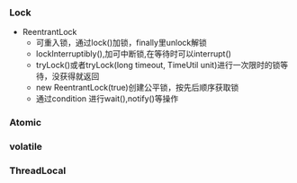 ### Lock
* ReentrantLock 
    * 可重入锁，通过lock()加锁，finally里unlock解锁
    * lockInterruptibly(),加可中断锁,在等待时可以interrupt()
    * tryLock()或者tryLock(long timeout, TimeUtil unit)进行一次限时的锁等待，没获得就返回
    * new ReentrantLock(true)创建公平锁，按先后顺序获取锁
    * 通过condition 进行wait(),notify()等操作
    
     
### Atomic
### volatile
### ThreadLocal